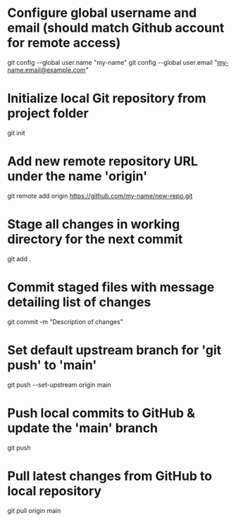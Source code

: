 # Configure global username and email (should match Github account for remote access)
git config --global user.name "my-name"
git config --global user.email "my-name.email@example.com"

# Initialize local Git repository from project folder
git init

# Add new remote repository URL under the name 'origin'
git remote add origin https://github.com/my-name/new-repo.git

# Stage all changes in working directory for the next commit
git add .

# Commit staged files with message detailing list of changes
git commit -m "Description of changes"

# Set default upstream branch for 'git push' to 'main'
git push --set-upstream origin main

# Push local commits to GitHub & update the 'main' branch
git push

# Pull latest changes from GitHub to local repository
git pull origin main
